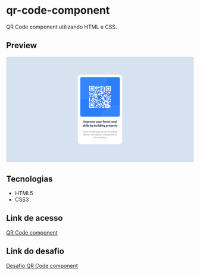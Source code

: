 # qr-code-component

QR Code component utilizando HTML e CSS.

## Preview

![Preview do projeto](img/qr-code-component-preview.png "QR Code component preview")

## Tecnologias

- HTML5
- CSS3

## Link de acesso

<a href="https://udanielnogueira.github.io/qr-code-component/" target="_blank">QR Code component</a>

## Link do desafio

<a href="https://www.frontendmentor.io/challenges/qr-code-component-iux_sIO_H" target="_blank">Desafio QR Code component</a>